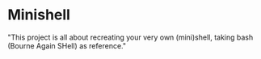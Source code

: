 # Minishell

"This project is all about recreating your very own (mini)shell, taking bash (Bourne Again SHell) as reference."